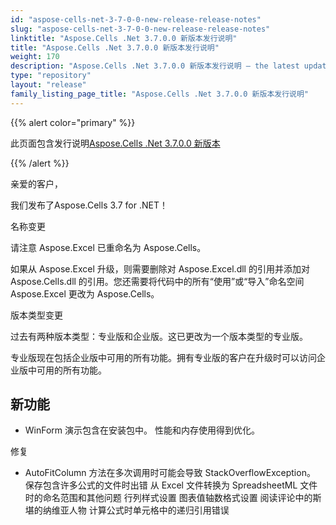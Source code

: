 ```yaml
---
id: "aspose-cells-net-3-7-0-0-new-release-release-notes"
slug: "aspose-cells-net-3-7-0-0-new-release-release-notes"
linktitle: "Aspose.Cells .Net 3.7.0.0 新版本发行说明"
title: "Aspose.Cells .Net 3.7.0.0 新版本发行说明"
weight: 170
description: "Aspose.Cells .Net 3.7.0.0 新版本发行说明 – the latest updates and fixes."
type: "repository"
layout: "release"
family_listing_page_title: "Aspose.Cells .Net 3.7.0.0 新版本发行说明"
---
```

{{% alert color="primary" %}} 

此页面包含发行说明[Aspose.Cells .Net 3.7.0.0 新版本](https://releases.aspose.com/cells/net/new-releases/aspose.cells-.net-3.7.0.0-new-release/)

{{% /alert %}} 

亲爱的客户，

我们发布了Aspose.Cells 3.7 for .NET！

名称变更

请注意 Aspose.Excel 已重命名为 Aspose.Cells。

如果从 Aspose.Excel 升级，则需要删除对 Aspose.Excel.dll 的引用并添加对 Aspose.Cells.dll 的引用。您还需要将代码中的所有“使用”或“导入”命名空间 Aspose.Excel 更改为 Aspose.Cells。



版本类型变更

过去有两种版本类型：专业版和企业版。这已更改为一个版本类型的专业版。

专业版现在包括企业版中可用的所有功能。拥有专业版的客户在升级时可以访问企业版中可用的所有功能。


## **新功能**
- WinForm 演示包含在安装包中。
性能和内存使用得到优化。



修复

- AutoFitColumn 方法在多次调用时可能会导致 StackOverflowException。
保存包含许多公式的文件时出错
从 Excel 文件转换为 SpreadsheetML 文件时的命名范围和其他问题
行列样式设置
图表值轴数格式设置
阅读评论中的斯堪的纳维亚人物
计算公式时单元格中的递归引用错误


